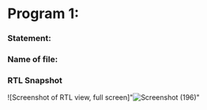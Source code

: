 # Program 1: 
### Statement: <Enter the program statement>

### Name of file:
<Enter the name of the file>

### RTL Snapshot
![Screenshot of RTL view, full screen]"![Screenshot (196)](https://github.com/user-attachments/assets/e05aaeb0-fb47-4165-9fde-0db9fa5ae1b9)"


